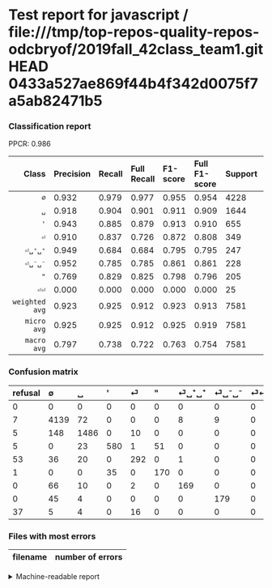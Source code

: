 # Test report for javascript / file:///tmp/top-repos-quality-repos-odcbryof/2019fall_42class_team1.git HEAD 0433a527ae869f44b4f342d0075f7a5ab82471b5

### Classification report

PPCR: 0.986

| Class | Precision | Recall | Full Recall | F1-score | Full F1-score | Support | Full Support | PPCR |
|------:|:----------|:-------|:------------|:---------|:---------|:--------|:-------------|:-----|
| `∅` | 0.932| 0.979| 0.977| 0.955| 0.954| 4228| 4235| 0.998 |
| `␣` | 0.918| 0.904| 0.901| 0.911| 0.909| 1644| 1649| 0.997 |
| `'` | 0.943| 0.885| 0.879| 0.913| 0.910| 655| 660| 0.992 |
| `⏎` | 0.910| 0.837| 0.726| 0.872| 0.808| 349| 402| 0.868 |
| `⏎␣⁺␣⁺` | 0.949| 0.684| 0.684| 0.795| 0.795| 247| 247| 1.000 |
| `⏎␣⁻␣⁻` | 0.952| 0.785| 0.785| 0.861| 0.861| 228| 228| 1.000 |
| `"` | 0.769| 0.829| 0.825| 0.798| 0.796| 205| 206| 0.995 |
| `⏎⏎` | 0.000| 0.000| 0.000| 0.000| 0.000| 25| 62| 0.403 |
| `weighted avg` | 0.923| 0.925| 0.912| 0.923| 0.913| 7581| 7689| 0.986 |
| `micro avg` | 0.925| 0.925| 0.912| 0.925| 0.919| 7581| 7689| 0.986 |
| `macro avg` | 0.797| 0.738| 0.722| 0.763| 0.754| 7581| 7689| 0.986 |

### Confusion matrix

|refusal|  ∅| ␣| '| ⏎| "| ⏎␣⁺␣⁺| ⏎␣⁻␣⁻| ⏎⏎| 
|:---|:---|:---|:---|:---|:---|:---|:---|:---|
|0 |0 |0 |0 |0 |0 |0 |0 |0 |
|7 |4139 |72 |0 |0 |0 |8 |9 |0 |
|5 |148 |1486 |0 |10 |0 |0 |0 |0 |
|5 |0 |23 |580 |1 |51 |0 |0 |0 |
|53 |36 |20 |0 |292 |0 |1 |0 |0 |
|1 |0 |0 |35 |0 |170 |0 |0 |0 |
|0 |66 |10 |0 |2 |0 |169 |0 |0 |
|0 |45 |4 |0 |0 |0 |0 |179 |0 |
|37 |5 |4 |0 |16 |0 |0 |0 |0 |

### Files with most errors

| filename | number of errors|
|:----:|:-----|

<details>
    <summary>Machine-readable report</summary>
```json
{
  "cl_report": {"\"": {"f1-score": 0.7981220657276995, "precision": 0.7692307692307693, "recall": 0.8292682926829268, "support": 205}, "\u0027": {"f1-score": 0.9133858267716536, "precision": 0.943089430894309, "recall": 0.8854961832061069, "support": 655}, "macro avg": {"f1-score": 0.7631195125685502, "precision": 0.7967263898647537, "recall": 0.7379477176744965, "support": 7581}, "micro avg": {"f1-score": 0.9253396649518533, "precision": 0.9253396649518533, "recall": 0.9253396649518533, "support": 7581}, "weighted avg": {"f1-score": 0.922616446870363, "precision": 0.9227923577149835, "recall": 0.9253396649518533, "support": 7581}, "\u2205": {"f1-score": 0.9551171108803507, "precision": 0.9324172110835773, "recall": 0.978949858088931, "support": 4228}, "\u23ce": {"f1-score": 0.8716417910447761, "precision": 0.9096573208722741, "recall": 0.836676217765043, "support": 349}, "\u23ce\u23ce": {"f1-score": 0.0, "precision": 0.0, "recall": 0.0, "support": 25}, "\u23ce\u2423\u207a\u2423\u207a": {"f1-score": 0.7952941176470588, "precision": 0.949438202247191, "recall": 0.6842105263157895, "support": 247}, "\u23ce\u2423\u207b\u2423\u207b": {"f1-score": 0.8605769230769231, "precision": 0.9521276595744681, "recall": 0.7850877192982456, "support": 228}, "\u2423": {"f1-score": 0.9108182653999387, "precision": 0.9178505250154416, "recall": 0.9038929440389294, "support": 1644}},
  "cl_report_full": {"\"": {"f1-score": 0.7962529274004684, "precision": 0.7692307692307693, "recall": 0.8252427184466019, "support": 206}, "\u0027": {"f1-score": 0.9098039215686275, "precision": 0.943089430894309, "recall": 0.8787878787878788, "support": 660}, "macro avg": {"f1-score": 0.7541805551848568, "precision": 0.7967263898647537, "recall": 0.7222726218331428, "support": 7689}, "micro avg": {"f1-score": 0.9187950229207597, "precision": 0.9253396649518533, "recall": 0.9123423071920926, "support": 7689}, "weighted avg": {"f1-score": 0.9134035135565477, "precision": 0.9182600536961745, "recall": 0.9123423071920926, "support": 7689}, "\u2205": {"f1-score": 0.9543463223426331, "precision": 0.9324172110835773, "recall": 0.977331759149941, "support": 4235}, "\u23ce": {"f1-score": 0.8077455048409405, "precision": 0.9096573208722741, "recall": 0.7263681592039801, "support": 402}, "\u23ce\u23ce": {"f1-score": 0.0, "precision": 0.0, "recall": 0.0, "support": 62}, "\u23ce\u2423\u207a\u2423\u207a": {"f1-score": 0.7952941176470588, "precision": 0.949438202247191, "recall": 0.6842105263157895, "support": 247}, "\u23ce\u2423\u207b\u2423\u207b": {"f1-score": 0.8605769230769231, "precision": 0.9521276595744681, "recall": 0.7850877192982456, "support": 228}, "\u2423": {"f1-score": 0.9094247246022031, "precision": 0.9178505250154416, "recall": 0.9011522134627047, "support": 1649}},
  "ppcr": 0.9859539602028873
}
```
</details>
